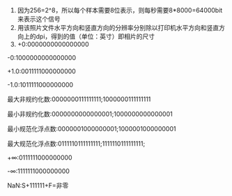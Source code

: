 1. 因为256=2^8，所以每个样本需要8位表示，则每秒需要8*8000=64000bit来表示这个信号
2. 用该照片文件水平方向和竖直方向的分辨率分别除以打印机水平方向和竖直方向上的dpi，得到的值（单位：英寸）即相片的尺寸
3. +0:0000000000000000

-0:1000000000000000

+1.0:0011111000000000

-1.0:1011111000000000

最大非规约化数:0000000111111111;1000000111111111

最小非规约化数:0000000000000001;1000000000000001

最小规范化浮点数:0000001000000001;1000001000000001

最大规范化浮点数:0111110111111111;1111110111111111;

+∞:0111111000000000

-∞:1111111000000000

NaN:S+111111+F=非零